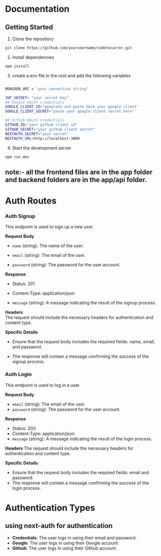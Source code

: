 # Documentation 

## Getting Started

1. Clone the repository

```bash
git clone https://github.com/yourusername/codetocarrer.git
```

2. Install dependencies

```bash 
npm install
```
3. create a env file in the root and add the following variables

```bash

MONGODB_URI = "your connection string"

JWT_SECRET= "your secret key"
## Google OAuth credentials
GOOGLE_CLIENT_ID="generate and paste here your google client"
GOOGLE_CLIENT_SECRET="paste your google client secret here"

## Github OAuth credentials
GITHUB_ID="your github client id"
GITHUB_SECRET="your github client secret"
NEXTAUTH_SECRET="your secret"
NEXTAUTH_URL=http://localhost:3000

```

4. Start the development server

```bash
npm run dev
```

## note:- all the frontend files are in the app folder and backend folders are in the app/api folder.


# Auth Routes

### Auth Signup

This endpoint is used to sign up a new user.

**Request Body**

- `name` (string): The name of the user.
    
- `email` (string): The email of the user.
    
- `password` (string): The password for the user account.
    

**Response**

- Status: 201
    
- Content-Type: application/json
    
- `message` (string): A message indicating the result of the signup process.
    

**Headers**  
The request should include the necessary headers for authentication and content type.

**Specific Details**

- Ensure that the request body includes the required fields: name, email, and password.
    
- The response will contain a message confirming the success of the signup process.

### Auth Login

This endpoint is used to log in a user.

**Request Body**

- `email` (string): The email of the user.
- `password` (string): The password for the user account.

**Response**
- Status: 200
- Content-Type: application/json
- `message` (string): A message indicating the result of the login process.

**Headers**
The request should include the necessary headers for authentication and content type.

**Specific Details**
- Ensure that the request body includes the required fields: email and password.
- The response will contain a message confirming the success of the login process.


# Authentication Types
## using next-auth for authentication
- **Credentials**: The user logs in using their email and password.
- **Google**: The user logs in using their Google account.
- **Github**: The user logs in using their Github account.
